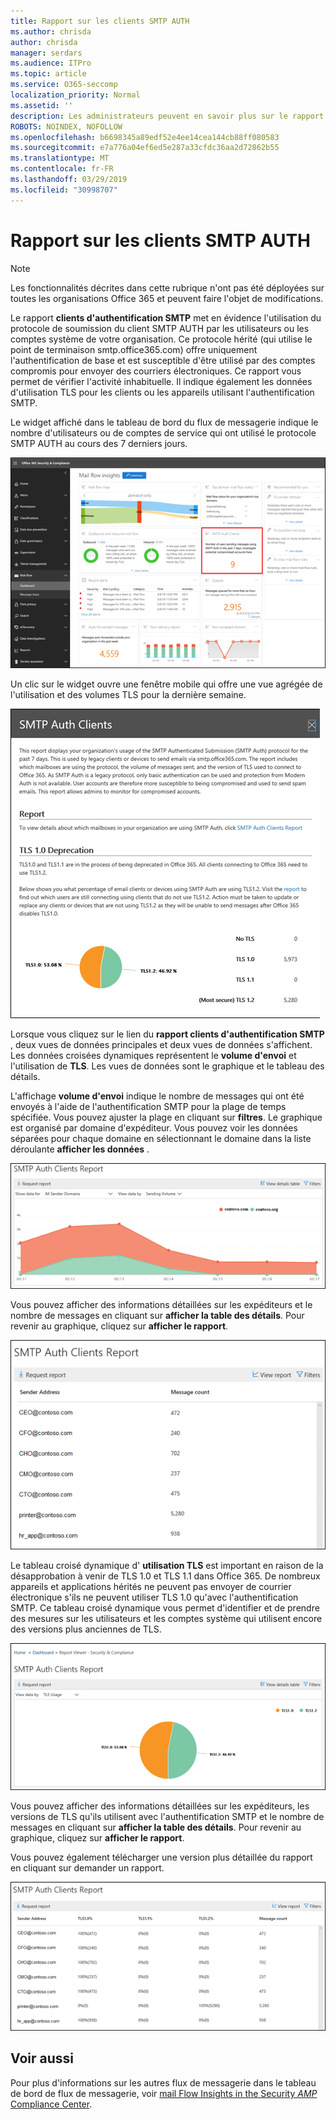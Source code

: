 ```yaml
---
title: Rapport sur les clients SMTP AUTH
ms.author: chrisda
author: chrisda
manager: serdars
ms.audience: ITPro
ms.topic: article
ms.service: O365-seccomp
localization_priority: Normal
ms.assetid: ''
description: Les administrateurs peuvent en savoir plus sur le rapport clients d'authentification SMTP dans le tableau de bord de flux de messagerie dans le centre de sécurité & Compliance Center.
ROBOTS: NOINDEX, NOFOLLOW
ms.openlocfilehash: b6698345a89edf52e4ee14cea144cb88ff080583
ms.sourcegitcommit: e7a776a04ef6ed5e287a33cfdc36aa2d72862b55
ms.translationtype: MT
ms.contentlocale: fr-FR
ms.lasthandoff: 03/29/2019
ms.locfileid: "30998707"
---
```

# <a name="smtp-auth-clients-report"></a>Rapport sur les clients SMTP AUTH

> [!NOTE]
> Les fonctionnalités décrites dans cette rubrique n'ont pas été déployées sur toutes les organisations Office 365 et peuvent faire l'objet de modifications.

Le rapport **clients d'authentification SMTP** met en évidence l'utilisation du protocole de soumission du client SMTP AUTH par les utilisateurs ou les comptes système de votre organisation. Ce protocole hérité (qui utilise le point de terminaison smtp.office365.com) offre uniquement l'authentification de base et est susceptible d'être utilisé par des comptes compromis pour envoyer des courriers électroniques.  Ce rapport vous permet de vérifier l'activité inhabituelle. Il indique également les données d'utilisation TLS pour les clients ou les appareils utilisant l'authentification SMTP.

Le widget affiché dans le tableau de bord du flux de messagerie indique le nombre d'utilisateurs ou de comptes de service qui ont utilisé le protocole SMTP AUTH au cours des 7 derniers jours.

![Rapport sur les clients SMTP AUTH dans le tableau de bord de flux de messagerie dans le centre de sécurité & Compliance Center](media/smtp-auth-clients-report-selected.png)

Un clic sur le widget ouvre une fenêtre mobile qui offre une vue agrégée de l'utilisation et des volumes TLS pour la dernière semaine.

![Le menu volant dans le rapport clients SMTP AUTH](media/smtp-auth-clients-flyout.png)

Lorsque vous cliquez sur le lien du **rapport clients d'authentification SMTP** , deux vues de données principales et deux vues de données s'affichent. Les données croisées dynamiques représentent le **volume d'envoi** et l'utilisation de **TLS**. Les vues de données sont le graphique et le tableau des détails.

L'affichage **volume d'envoi** indique le nombre de messages qui ont été envoyés à l'aide de l'authentification SMTP pour la plage de temps spécifiée. Vous pouvez ajuster la plage en cliquant sur **filtres**. Le graphique est organisé par domaine d'expéditeur. Vous pouvez voir les données séparées pour chaque domaine en sélectionnant le domaine dans la liste déroulante **afficher les données** .

![Envoi de volume dans le rapport clients SMTP AUTH](media/smtp-auth-clients-report-sending-volume.png)

Vous pouvez afficher des informations détaillées sur les expéditeurs et le nombre de messages en cliquant sur **afficher la table des détails**. Pour revenir au graphique, cliquez sur **afficher le rapport**.

![Table des détails pour l'envoi de volume dans le rapport clients SMTP AUTH](media/smtp-auth-clients-report-details-sending-volume.png)

Le tableau croisé dynamique d' **utilisation TLS** est important en raison de la désapprobation à venir de TLS 1.0 et TLS 1.1 dans Office 365. De nombreux appareils et applications hérités ne peuvent pas envoyer de courrier électronique s'ils ne peuvent utiliser TLS 1.0 qu'avec l'authentification SMTP. Ce tableau croisé dynamique vous permet d'identifier et de prendre des mesures sur les utilisateurs et les comptes système qui utilisent encore des versions plus anciennes de TLS.

![Utilisation de TLS dans le rapport clients d'authentification SMTP](media/smtp-auth-clients-report-tls-usage.png)

Vous pouvez afficher des informations détaillées sur les expéditeurs, les versions de TLS qu'ils utilisent avec l'authentification SMTP et le nombre de messages en cliquant sur **afficher la table des détails**. Pour revenir au graphique, cliquez sur **afficher le rapport**.

Vous pouvez également télécharger une version plus détaillée du rapport en cliquant sur demander un rapport.

![Table des détails pour l'utilisation de TLS dans le rapport clients SMTP AUTH](media/smtp-auth-clients-report-details-tls-usage.png)

## <a name="see-also"></a>Voir aussi

Pour plus d'informations sur les autres flux de messagerie dans le tableau de bord de flux de messagerie, voir [mail Flow Insights in the Security _AMP_ Compliance Center](mail-flow-insights-v2.md).
